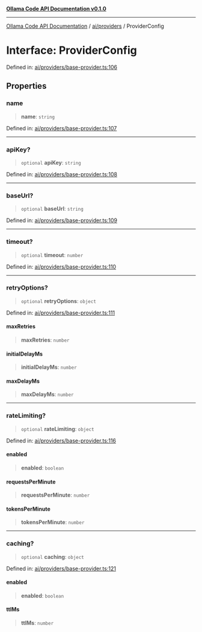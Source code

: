 [**Ollama Code API Documentation v0.1.0**](../../../README.md)

***

[Ollama Code API Documentation](../../../modules.md) / [ai/providers](../README.md) / ProviderConfig

# Interface: ProviderConfig

Defined in: [ai/providers/base-provider.ts:106](https://github.com/erichchampion/ollama-code/blob/f11aa29f0957a2a94b06684242c1f2e6d21777c5/ollama-code/src/ai/providers/base-provider.ts#L106)

## Properties

### name

> **name**: `string`

Defined in: [ai/providers/base-provider.ts:107](https://github.com/erichchampion/ollama-code/blob/f11aa29f0957a2a94b06684242c1f2e6d21777c5/ollama-code/src/ai/providers/base-provider.ts#L107)

***

### apiKey?

> `optional` **apiKey**: `string`

Defined in: [ai/providers/base-provider.ts:108](https://github.com/erichchampion/ollama-code/blob/f11aa29f0957a2a94b06684242c1f2e6d21777c5/ollama-code/src/ai/providers/base-provider.ts#L108)

***

### baseUrl?

> `optional` **baseUrl**: `string`

Defined in: [ai/providers/base-provider.ts:109](https://github.com/erichchampion/ollama-code/blob/f11aa29f0957a2a94b06684242c1f2e6d21777c5/ollama-code/src/ai/providers/base-provider.ts#L109)

***

### timeout?

> `optional` **timeout**: `number`

Defined in: [ai/providers/base-provider.ts:110](https://github.com/erichchampion/ollama-code/blob/f11aa29f0957a2a94b06684242c1f2e6d21777c5/ollama-code/src/ai/providers/base-provider.ts#L110)

***

### retryOptions?

> `optional` **retryOptions**: `object`

Defined in: [ai/providers/base-provider.ts:111](https://github.com/erichchampion/ollama-code/blob/f11aa29f0957a2a94b06684242c1f2e6d21777c5/ollama-code/src/ai/providers/base-provider.ts#L111)

#### maxRetries

> **maxRetries**: `number`

#### initialDelayMs

> **initialDelayMs**: `number`

#### maxDelayMs

> **maxDelayMs**: `number`

***

### rateLimiting?

> `optional` **rateLimiting**: `object`

Defined in: [ai/providers/base-provider.ts:116](https://github.com/erichchampion/ollama-code/blob/f11aa29f0957a2a94b06684242c1f2e6d21777c5/ollama-code/src/ai/providers/base-provider.ts#L116)

#### enabled

> **enabled**: `boolean`

#### requestsPerMinute

> **requestsPerMinute**: `number`

#### tokensPerMinute

> **tokensPerMinute**: `number`

***

### caching?

> `optional` **caching**: `object`

Defined in: [ai/providers/base-provider.ts:121](https://github.com/erichchampion/ollama-code/blob/f11aa29f0957a2a94b06684242c1f2e6d21777c5/ollama-code/src/ai/providers/base-provider.ts#L121)

#### enabled

> **enabled**: `boolean`

#### ttlMs

> **ttlMs**: `number`
